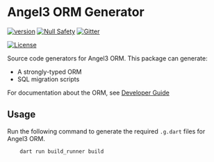 # Angel3 ORM Generator

[![version](https://img.shields.io/badge/pub-v4.1.1-brightgreen)](https://pub.dartlang.org/packages/angel3_orm_generator)
[![Null Safety](https://img.shields.io/badge/null-safety-brightgreen)](https://dart.dev/null-safety)
[![Gitter](https://img.shields.io/gitter/room/angel_dart/discussion)](https://gitter.im/angel_dart/discussion)

[![License](https://img.shields.io/github/license/dukefirehawk/angel)](https://github.com/dukefirehawk/angel/tree/angel3/packages/orm/angel3_orm_generator/LICENSE)

Source code generators for Angel3 ORM. This package can generate:

* A strongly-typed ORM
* SQL migration scripts

For documentation about the ORM, see [Developer Guide](https://angel3-docs.dukefirehawk.com/guides/orm)

## Usage

Run the following command to generate the required `.g.dart` files for Angel3 ORM.

```bash
    dart run build_runner build
```
